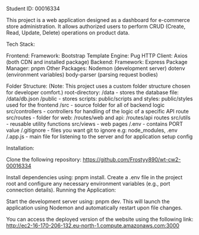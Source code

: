 Student ID: 00016334

This project is a web application designed as a dashboard for e-commerce store administration. It allows authorized users to perform CRUD (Create, Read, Update, Delete) operations on product data.

Tech Stack:

Frontend:
Framework: Bootstrap
Template Engine: Pug
HTTP Client: Axios (both CDN and installed package)
Backend:
Framework: Express
Package Manager: pnpm
Other Packages:
Nodemon (development server)
dotenv (environment variables)
body-parser (parsing request bodies)

Folder Structure:
(Note: This project uses a custom folder structure chosen for developer comfort.)
root-directory:
/data - stores the database file: /data/db.json
/public - stores scripts: public/scripts and styles: public/styles used for the frontend
/src - source folder for all of backend logic
src/controllers - controllers for handling of the logic of a specific API route
src/routes - folder for web: /routes/web and api: /routes/api routes
src/utils - reusable utility functions
src/views - web pages
/.env - contains PORT value
/.gitignore - files you want git to ignore e.g: node_modules, .env
/.app.js - main file for listening to the server and for application setup config

Installation:

Clone the following repository: https://github.com/Frostyy890/wt-cw2-00016334

Install dependencies using: pnpm install.
Create a .env file in the project root and configure any necessary environment variables (e.g., port connection details).
Running the Application:

Start the development server using: pnpm dev. This will launch the application using Nodemon and automatically restart upon file changes.

You can access the deployed version of the website using the following link:
http://ec2-16-170-206-132.eu-north-1.compute.amazonaws.com:3000
